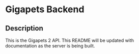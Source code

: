 # Gigapets Backend 

## Description
This is the Gigapets 2 API. This README will be updated with documentation as the server is being built. 